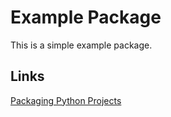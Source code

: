 # Example Package

This is a simple example package.

## Links

[Packaging Python Projects](https://packaging.python.org/en/latest/tutorials/packaging-projects/#packaging-python-projects)
